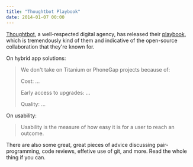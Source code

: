 ```yaml
---
title: "Thoughtbot Playbook"
date: 2014-01-07 00:00
---
```


<import><p><a href="http://thoughtbot.com">Thoughtbot</a>, a well-respected digital agency, has released their <a href="http://playbook.thoughtbot.com">playbook</a>, which is tremendously kind of them and indicative of the open-source collaboration that they're known for. </p>

<p>On hybrid app solutions:</p>

<blockquote>
  <p>We don't take on Titanium or PhoneGap projects because of:</p>
  
  <p>Cost: ...</p>
  
  <p>Early access to upgrades: ...</p>
  
  <p>Quality: ...</p>
</blockquote>

<p>On usability:</p>

<blockquote>
  <p>Usability is the measure of how easy it is for a user to reach an outcome. </p>
</blockquote>

<p>There are also some great, great pieces of advice discussing pair-programming, code reviews, effetive use of git, and more. Read the whole thing if you can. </p></import>

<!-- more -->

